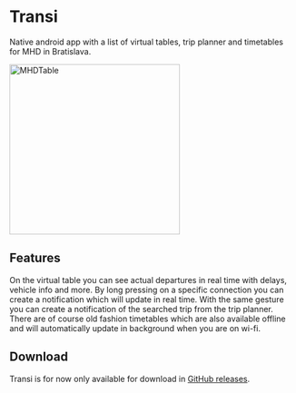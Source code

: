 # Transi

Native android app with a list of virtual tables,
trip planner and timetables for MHD in Bratislava.

<img src="https://user-images.githubusercontent.com/49265057/182362196-e6a4cfb8-79d5-48f6-b170-466e203b1b38.jpeg" alt="MHDTable" width="300"/>

## Features

On the virtual table you can see actual departures in real time
with delays, vehicle info and more. By long pressing on a specific
connection you can create a notification which will update in real
time. With the same gesture you can create a notification of the
searched trip from the trip planner. There are of course old fashion
timetables which are also available offline and will automatically
update in background when you are on wi-fi.

## Download

Transi is for now only available for download in
[GitHub releases](https://github.com/magicsk/Transi/releases). 
